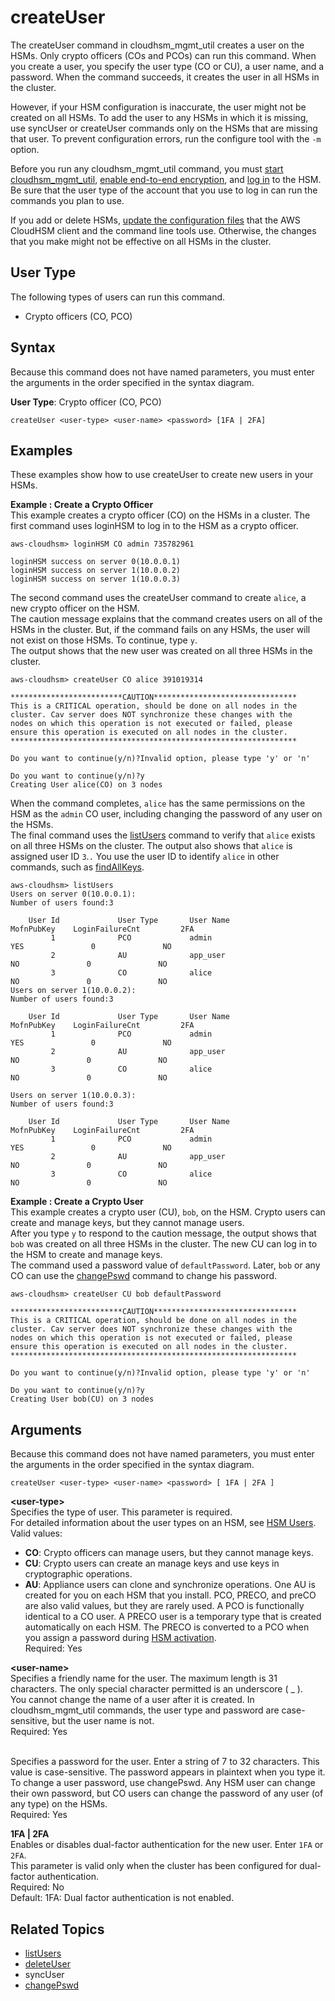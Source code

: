 # createUser<a name="cloudhsm_mgmt_util-createUser"></a>

The createUser command in cloudhsm\_mgmt\_util creates a user on the HSMs\. Only crypto officers \(COs and PCOs\) can run this command\. When you create a user, you specify the user type \(CO or CU\), a user name, and a password\. When the command succeeds, it creates the user in all HSMs in the cluster\. 

However, if your HSM configuration is inaccurate, the user might not be created on all HSMs\. To add the user to any HSMs in which it is missing, use syncUser or createUser commands only on the HSMs that are missing that user\. To prevent configuration errors, run the configure tool with the `-m` option\. 

Before you run any cloudhsm\_mgmt\_util command, you must [start cloudhsm\_mgmt\_util](cloudhsm_mgmt_util-getting-started.md#cloudhsm_mgmt_util-start), [enable end\-to\-end encryption](cloudhsm_mgmt_util-getting-started.md#cloudhsm_mgmt_util-enable_e2e), and [log in](cloudhsm_mgmt_util-getting-started.md#cloudhsm_mgmt_util-log-in) to the HSM\. Be sure that the user type of the account that you use to log in can run the commands you plan to use\.

If you add or delete HSMs, [update the configuration files](cloudhsm_mgmt_util-getting-started.md#cloudhsm_mgmt_util-setup) that the AWS CloudHSM client and the command line tools use\. Otherwise, the changes that you make might not be effective on all HSMs in the cluster\.

## User Type<a name="createUser-userType"></a>

The following types of users can run this command\.
+ Crypto officers \(CO, PCO\)

## Syntax<a name="createUser-syntax"></a>

Because this command does not have named parameters, you must enter the arguments in the order specified in the syntax diagram\.

**User Type**: Crypto officer \(CO, PCO\)

```
createUser <user-type> <user-name> <password> [1FA | 2FA]
```

## Examples<a name="createUser-examples"></a>

These examples show how to use createUser to create new users in your HSMs\.

**Example : Create a Crypto Officer**  
This example creates a crypto officer \(CO\) on the HSMs in a cluster\. The first command uses loginHSM to log in to the HSM as a crypto officer\.  

```
aws-cloudhsm> loginHSM CO admin 735782961

loginHSM success on server 0(10.0.0.1)
loginHSM success on server 1(10.0.0.2)
loginHSM success on server 1(10.0.0.3)
```
The second command uses the createUser command to create `alice`, a new crypto officer on the HSM\.  
The caution message explains that the command creates users on all of the HSMs in the cluster\. But, if the command fails on any HSMs, the user will not exist on those HSMs\. To continue, type `y`\.  
The output shows that the new user was created on all three HSMs in the cluster\.  

```
aws-cloudhsm> createUser CO alice 391019314

*************************CAUTION********************************
This is a CRITICAL operation, should be done on all nodes in the
cluster. Cav server does NOT synchronize these changes with the
nodes on which this operation is not executed or failed, please
ensure this operation is executed on all nodes in the cluster.
****************************************************************

Do you want to continue(y/n)?Invalid option, please type 'y' or 'n'

Do you want to continue(y/n)?y
Creating User alice(CO) on 3 nodes
```
When the command completes, `alice` has the same permissions on the HSM as the `admin` CO user, including changing the password of any user on the HSMs\.  
The final command uses the [listUsers](cloudhsm_mgmt_util-listUsers.md) command to verify that `alice` exists on all three HSMs on the cluster\. The output also shows that `alice` is assigned user ID `3`\.`.` You use the user ID to identify `alice` in other commands, such as [findAllKeys](cloudhsm_mgmt_util-findAllKeys.md)\.  

```
aws-cloudhsm> listUsers
Users on server 0(10.0.0.1):
Number of users found:3

    User Id             User Type       User Name                          MofnPubKey    LoginFailureCnt         2FA
         1              PCO             admin                                   YES               0               NO
         2              AU              app_user                                 NO               0               NO
         3              CO              alice                                    NO               0               NO
Users on server 1(10.0.0.2):
Number of users found:3

    User Id             User Type       User Name                          MofnPubKey    LoginFailureCnt         2FA
         1              PCO             admin                                   YES               0               NO
         2              AU              app_user                                 NO               0               NO
         3              CO              alice                                    NO               0               NO

Users on server 1(10.0.0.3):
Number of users found:3

    User Id             User Type       User Name                          MofnPubKey    LoginFailureCnt         2FA
         1              PCO             admin                                   YES               0               NO
         2              AU              app_user                                 NO               0               NO
         3              CO              alice                                    NO               0               NO
```

**Example : Create a Crypto User**  
This example creates a crypto user \(CU\), `bob`, on the HSM\. Crypto users can create and manage keys, but they cannot manage users\.   
After you type `y` to respond to the caution message, the output shows that `bob` was created on all three HSMs in the cluster\. The new CU can log in to the HSM to create and manage keys\.  
The command used a password value of `defaultPassword`\. Later, `bob` or any CO can use the [changePswd](cloudhsm_mgmt_util-changePswd.md) command to change his password\.  

```
aws-cloudhsm> createUser CU bob defaultPassword

*************************CAUTION********************************
This is a CRITICAL operation, should be done on all nodes in the
cluster. Cav server does NOT synchronize these changes with the
nodes on which this operation is not executed or failed, please
ensure this operation is executed on all nodes in the cluster.
****************************************************************

Do you want to continue(y/n)?Invalid option, please type 'y' or 'n'

Do you want to continue(y/n)?y
Creating User bob(CU) on 3 nodes
```

## Arguments<a name="createUser-params"></a>

Because this command does not have named parameters, you must enter the arguments in the order specified in the syntax diagram\.

```
createUser <user-type> <user-name> <password> [ 1FA | 2FA ]
```

**<user\-type>**  
Specifies the type of user\. This parameter is required\.   
For detailed information about the user types on an HSM, see [HSM Users](hsm-users.md)\.  
Valid values:  
+ **CO**: Crypto officers can manage users, but they cannot manage keys\. 
+ **CU**: Crypto users can create an manage keys and use keys in cryptographic operations\.
+ **AU**: Appliance users can clone and synchronize operations\. One AU is created for you on each HSM that you install\.
PCO, PRECO, and preCO are also valid values, but they are rarely used\. A PCO is functionally identical to a CO user\. A PRECO user is a temporary type that is created automatically on each HSM\. The PRECO is converted to a PCO when you assign a password during [HSM activation](activate-cluster.md)\.  
Required: Yes

**<user\-name>**  
Specifies a friendly name for the user\. The maximum length is 31 characters\. The only special character permitted is an underscore \( \_ \)\.  
You cannot change the name of a user after it is created\. In cloudhsm\_mgmt\_util commands, the user type and password are case\-sensitive, but the user name is not\.  
Required: Yes

**<password>**  
Specifies a password for the user\. Enter a string of 7 to 32 characters\. This value is case\-sensitive\. The password appears in plaintext when you type it\.   
To change a user password, use changePswd\. Any HSM user can change their own password, but CO users can change the password of any user \(of any type\) on the HSMs\.  
Required: Yes

**1FA \| 2FA**  
Enables or disables dual\-factor authentication for the new user\. Enter `1FA` or `2FA`\.  
This parameter is valid only when the cluster has been configured for dual\-factor authentication\.  
Required: No  
Default: 1FA: Dual factor authentication is not enabled\.

## Related Topics<a name="createUser-seealso"></a>
+ [listUsers](cloudhsm_mgmt_util-listUsers.md)
+ [deleteUser](cloudhsm_mgmt_util-deleteUser.md)
+ syncUser
+ [changePswd](cloudhsm_mgmt_util-changePswd.md)
